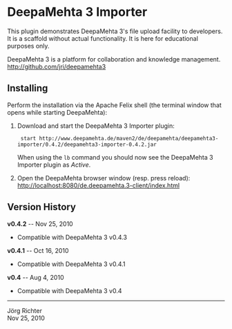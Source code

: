 
DeepaMehta 3 Importer
=====================

This plugin demonstrates DeepaMehta 3's file upload facility to developers. It is a scaffold without actual functionality. It is here for educational purposes only.

DeepaMehta 3 is a platform for collaboration and knowledge management.  
<http://github.com/jri/deepamehta3>


Installing
----------

Perform the installation via the Apache Felix shell (the terminal window that opens while starting DeepaMehta):

1. Download and start the DeepaMehta 3 Importer plugin:

        start http://www.deepamehta.de/maven2/de/deepamehta/deepamehta3-importer/0.4.2/deepamehta3-importer-0.4.2.jar

   When using the `lb` command you should now see the DeepaMehta 3 Importer plugin as *Active*.

2. Open the DeepaMehta browser window (resp. press reload):  
   <http://localhost:8080/de.deepamehta.3-client/index.html>


Version History
---------------

**v0.4.2** -- Nov 25, 2010

* Compatible with DeepaMehta 3 v0.4.3

**v0.4.1** -- Oct 16, 2010

* Compatible with DeepaMehta 3 v0.4.1

**v0.4** -- Aug 4, 2010

* Compatible with DeepaMehta 3 v0.4


------------
Jörg Richter  
Nov 25, 2010
